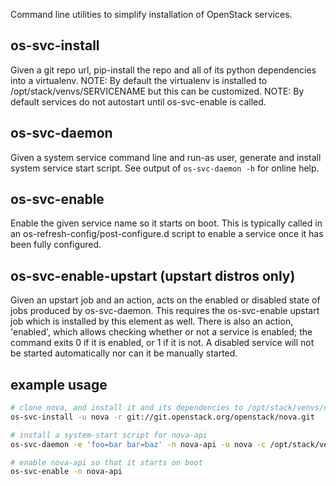 Command line utilities to simplify installation of OpenStack services.

## os-svc-install
Given a git repo url, pip-install the repo and all of its python dependencies into a virtualenv.
NOTE: By default the virtualenv is installed to /opt/stack/venvs/SERVICENAME but this can be customized.
NOTE: By default services do not autostart until os-svc-enable is called.

## os-svc-daemon
Given a system service command line and run-as user, generate and install system service start script. See output of `os-svc-daemon -h` for online help.

## os-svc-enable
Enable the given service name so it starts on boot.
This is typically called in an os-refresh-config/post-configure.d script to
enable a service once it has been fully configured.

## os-svc-enable-upstart (upstart distros only)
Given an upstart job and an action, acts on the enabled or disabled state
of jobs produced by os-svc-daemon. This requires the os-svc-enable upstart
job which is installed by this element as well. There is also an action,
'enabled', which allows checking whether or not a service is enabled;
the command exits 0 if it is enabled, or 1 if it is not. A disabled
service will not be started automatically nor can it be manually started.

## example usage
```bash
# clone nova, and install it and its dependencies to /opt/stack/venvs/nova
os-svc-install -u nova -r git://git.openstack.org/openstack/nova.git

# install a system-start script for nova-api
os-svc-daemon -e 'foo=bar bar=baz' -n nova-api -u nova -c /opt/stack/venvs/nova/bin/nova-api -- --config-dir /etc/nova

# enable nova-api so that it starts on boot
os-svc-enable -n nova-api
```
